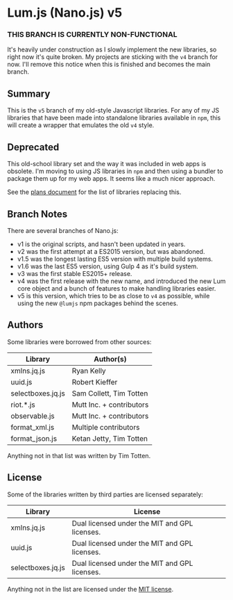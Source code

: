 # Lum.js (Nano.js) v5

### THIS BRANCH IS CURRENTLY NON-FUNCTIONAL

It's heavily under construction as I slowly implement the new libraries,
so right now it's quite broken. My projects are sticking with the `v4` branch
for now. I'll remove this notice when this is finished and becomes the main
branch.

## Summary

This is the `v5` branch of my old-style Javascript libraries.
For any of my JS libraries that have been made into standalone libraries
available in `npm`, this will create a wrapper that emulates the old `v4`
style.

## Deprecated

This old-school library set and the way it was included in web apps is
obsolete. I'm moving to using JS libraries in `npm` and then using a bundler
to package them up for my web apps. It seems like a much nicer approach.

See the [plans document](./PLANS.md) for the list of libraries replacing this.

## Branch Notes

There are several branches of Nano.js:

* v1 is the original scripts, and hasn't been updated in years.
* v2 was the first attempt at a ES2015 version, but was abandoned.
* v1.5 was the longest lasting ES5 version with multiple build systems.
* v1.6 was the last ES5 version, using Gulp 4 as it's build system.
* v3 was the first stable ES2015+ release.
* v4 was the first release with the new name, and introduced the new Lum core object and a bunch of features to make handling libraries easier.
* v5 is this version, which tries to be as close to `v4` as possible, while using the new `@lumjs` npm packages behind the scenes.

## Authors

Some libraries were borrowed from other sources:

| Library            | Author(s)                           |
| ------------------ | ----------------------------------- |
| xmlns.jq.js        | Ryan Kelly                          |
| uuid.js            | Robert Kieffer                      |
| selectboxes.jq.js  | Sam Collett, Tim Totten             |
| riot.\*.js         | Mutt Inc. + contributors            |
| observable.js      | Mutt Inc. + contributors            |
| format_xml.js      | Multiple contributors               |
| format_json.js     | Ketan Jetty, Tim Totten             |

Anything not in that list was written by Tim Totten.

## License

Some of the libraries written by third parties are licensed separately:

| Library     | License                                             |
| ----------- | --------------------------------------------------- |
| xmlns.jq.js | Dual licensed under the MIT and GPL licenses.       |
| uuid.js     | Dual licensed under the MIT and GPL licenses.       |
| selectboxes.jq.js | Dual licensed under the MIT and GPL licenses. |

Anything not in the list are licensed under the [MIT license](https://spdx.org/licenses/MIT.html).

